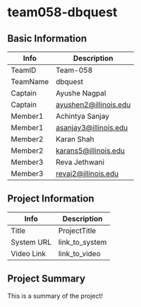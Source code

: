 # team058-dbquest

## Basic Information

|   Info      |        Description     |
| ----------- | ---------------------- |
| TeamID      |        Team-058        |
| TeamName    |         dbquest        |
| Captain     |      Ayushe Nagpal     |
| Captain     | ayushen2@illinois.edu  |
| Member1     |    Achintya Sanjay     |
| Member1     | asanjay3@illinois.edu  |
| Member2     |       Karan Shah       |
| Member2     |  karans5@illinois.edu  |
| Member3     |      Reva Jethwani     |
| Member3     |  revaj2@illinois.edu   |

## Project Information

|   Info      |        Description     |
| ----------- | ---------------------- |
|  Title      |       ProjectTitle     |
| System URL  |      link_to_system    |
| Video Link  |      link_to_video     |

## Project Summary

This is a summary of the project!
